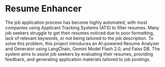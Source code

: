# Resume Enhancer
The job application process has become highly automated, with most companies using Applicant Tracking Systems (ATS) to filter resumes.  Many job seekers struggle to get their resumes noticed due to poor formatting, lack of relevant keywords, or not being tailored to the job description.  To solve this problem, this project introduces an AI-powered Resume Analyzer and Generator using LangChain, Gemini Model Flash 2.0, and Faiss DB.  The system aims to assist job seekers by evaluating their resumes, providing feedback, and generating application materials tailored to job postings.
